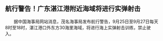 ## 航行警告！广东湛江港附近海域将进行实弹射击
　　据中国海事局网站消息，茂名海事局发布航行警告，9月25日至9月27日每天8时至18时，湛江港口外东方30海里海域，将进行海上实弹射击训练，禁止驶入。 

